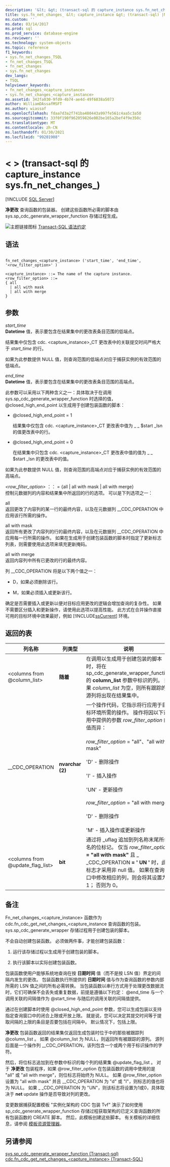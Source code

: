 ```yaml
---
description: '&lt; &gt; (transact-sql 的 capture_instance sys.fn_net_changes_) '
title: sys.fn_net_changes_ &lt; capture_instance &gt; (transact-sql) |Microsoft Docs
ms.custom: ''
ms.date: 03/14/2017
ms.prod: sql
ms.prod_service: database-engine
ms.reviewer: ''
ms.technology: system-objects
ms.topic: reference
f1_keywords:
- sys.fn_net_changes_TSQL
- fn_net_changes_TSQL
- fn_net_changes
- sys.fn_net_changes
dev_langs:
- TSQL
helpviewer_keywords:
- fn_net_changes_<capture_instance>
- sys.fn_net_changes_<capture_instance>
ms.assetid: 342fa030-9fd9-4b74-ae4d-49f6038a5073
author: WilliamDAssafMSFT
ms.author: wiassaf
ms.openlocfilehash: fdaa7d3a2f741ba480443a997fe561c4aa5c3a50
ms.sourcegitcommit: 33f0f190f962059826e002be165a2bef4f9e350c
ms.translationtype: MT
ms.contentlocale: zh-CN
ms.lasthandoff: 01/30/2021
ms.locfileid: "99201908"
---
```

# <a name="sysfn_net_changes_ltcapture_instancegt-transact-sql"></a>&lt; &gt; (transact-sql 的 capture_instance sys.fn_net_changes_) 
[!INCLUDE [SQL Server](../../includes/applies-to-version/sqlserver.md)]

  **净更改** 查询函数的包装器。 创建这些函数所必需的脚本由 sys.sp_cdc_generate_wrapper_function 存储过程生成。  
  
 ![主题链接图标](../../database-engine/configure-windows/media/topic-link.gif "“主题链接”图标") [Transact-SQL 语法约定](../../t-sql/language-elements/transact-sql-syntax-conventions-transact-sql.md)  
  
## <a name="syntax"></a>语法  
  
```  
  
fn_net_changes_<capture_instance> ('start_time', 'end_time', '<row_filter_option>' )  
  
<capture_instance> ::= The name of the capture instance.  
<row_filter_option> ::=  
{ all  
  | all with mask  
  | all with merge  
}  
```  
  
## <a name="arguments"></a>参数  
 *start_time*  
 **Datetime** 值，表示要包含在结果集中的更改表条目范围的低端点。  
  
 结果集中仅包含 cdc. <capture_instance>_CT 更改表中的关联提交时间严格大于 *start_time* 的行。  
  
 如果为此参数提供 NULL 值，则查询范围的低端点对应于捕获实例的有效范围的低端点。  
  
 *end_time*  
 **Datetime** 值，表示要包含在结果集中的更改表条目范围的高端点。  
  
 此参数可以采用以下两种含义之一：具体取决于在调用 sys.sp_cdc_generate_wrapper_function 时选择的值， @closed_high_end_point 以生成用于创建包装函数的脚本：  
  
-   @closed_high_end_point = 1  
  
     结果集中仅包含 cdc. <capture_instance>_CT 更改表中值为 \_ \_ $start _lsn 的值更改表中的行。  
  
-   @closed_high_end_point = 0  
  
     在结果集中只包含 cdc. <capture_instance>_CT 更改表中值的值为 \_ \_ $start _lsn 的更改表中的值。  
  
 如果为此参数提供 NULL 值，则查询范围的高端点对应于捕获实例的有效范围的高端点。  
  
 *<row_filter_option>* ：： = {all | all with mask | all with merge}  
 控制元数据列的内容和结果集中所返回的行的选项。 可以是下列选项之一：  
  
 all  
 返回更改了内容列的某一行的最终内容，以及在元数据列 __CDC_OPERATION 中应用该行所需的操作。  
  
 all with mask  
 返回所有更改了内容列的行的最终内容，以及在元数据列 __CDC_OPERATION 中应用每一行所需的操作。 如果在生成用于创建包装函数的脚本时指定了更新标志列表，则需要使用此选项来填充更新掩码。  
  
 all with merge  
 返回内容列中所有已更改的行的最终内容。  
  
 列 __CDC_OPERATION 将是以下两个值之一：  
  
-   D，如果必须删除该行。  
  
-   M，如果必须插入或更新该行。  
  
 确定是否需要插入或更新以便对目标应用更改的逻辑会增加查询的复杂性。 如果不需要区分插入和更新操作，请使用此选项以提高性能。 此方式在合并操作直接可用的目标环境中效果最好，例如 [!INCLUDE[ssCurrent](../../includes/sscurrent-md.md)] 环境。  
  
## <a name="table-returned"></a>返回的表  
  
|列名称|列类型|说明|  
|-----------------|-----------------|-----------------|  
|\<columns from @column_list>|**随着**|在调用以生成用于创建包装的脚本时，将在 sp_cdc_generate_wrapper_function 的 **column_list** 参数中标识的列。 如果 *column_list* 为空，则所有跟踪的源列将出现在结果集中。|  
|__CDC_OPERATION|**nvarchar (2)**|一个操作代码，它指示将行应用于目标环境所需的操作。 操作将因以下调用中提供的参数 *row_filter_option* 的值而异：<br /><br /> *row_filter_option* = "all"、"all with mask"<br /><br /> 'D' - 删除操作<br /><br /> 'I' - 插入操作<br /><br /> 'UN' - 更新操作<br /><br /> *row_filter_option* = "all with merge"<br /><br /> 'D' - 删除操作<br /><br /> 'M' - 插入操作或更新操作|  
|\<columns from @update_flag_list>|**bit**|通过将 _uflag 追加到列名称末尾所命名的位标记。 仅当 *row_filter_option* **= "all with mask"** 且 \_ _CDC_OPERATION **= ' UN '** 时，此标志才采用非 null 值。 如果在查询窗口中修改相应的列，则会将其设置为 1； 否则为 0。|  
  
## <a name="remarks"></a>备注  
 Fn_net_changes_<capture_instance> 函数作为 cdc.fn_cdc_get_net_changes_<capture_instance 查询函数的包装。 sys.sp_cdc_generate_wrapper 存储过程用于创建包装的脚本。  
  
 不会自动创建包装函数。 必须做两件事，才能创建包装函数：  
  
1.  运行该存储过程以生成用于创建包装的脚本。  
  
2.  执行该脚本以实际创建包装函数。  
  
 包装函数使用户能够系统地查询在按 **日期时间** 值（而不是按 LSN 值）界定的间隔内发生的更改。 包装函数执行所提供的 **日期时间** 值与作为查询函数的参数内部所需的 LSN 值之间的所有必需转换。 当包装函数以串行方式用于处理更改数据流时，它们可确保不会丢失或重复数据，前提是遵循以下约定： @end_time 与一个调用关联的间隔值作为 @start_time 与随后的调用关联的间隔值提供。  
  
 通过在创建脚本时使用 @closed_high_end_point 参数，您可以生成包装以支持指定查询窗口中的闭合上限或开放上限。 就是说，您可以决定其提交时间等于提取间隔的上限的条目是否要包括在间隔中。 默认情况下，包括上限。  
  
 **净更改** 包装函数返回的结果集仅返回生成包装时位于中的那些被跟踪列 @column_list 。 如果 @column_list 为 NULL，则返回所有被跟踪的源列。 源列后面是一个操作列 __CDC_OPERATION，该列包含一个或两个用于标识操作的字符。  
  
 然后，将位标志追加到在参数中标识的每个列的结果集 @update_flag_list 。 对于 **净更改** 包装程序，如果 @row_filter_option 在包装函数的调用中使用的是 "all" 或 "all with merge"，则位标志将始终为 NULL。 如果 @row_filter_option 设置为 "all with mask" 并且 __CDC_OPERATION 为 "d" 或 "I"，则标志的值也将为 NULL。 如果 \_ _CDC_OPERATION 为 "UN"，则该标志将设置为1或0，具体取决于 **net** update 操作是否导致对列的更改。  
  
 变更数据捕获配置模板 "实例化架构的 CDC 包装 Tvf" 演示了如何使用 sp_cdc_generate_wrapper_function 存储过程获取架构的已定义查询函数的所有包装函数的 CREATE 脚本。 然后，此模板创建这些脚本。 有关模板的详细信息，请参阅 [模板资源管理器](../../ssms/template/template-explorer.md)。  
  
## <a name="see-also"></a>另请参阅  
 [sys.sp_cdc_generate_wrapper_function &#40;Transact-sql&#41;](../../relational-databases/system-stored-procedures/sys-sp-cdc-generate-wrapper-function-transact-sql.md)   
 [cdc.fn_cdc_get_net_changes_&#60;capture_instance&#62; &#40;Transact-SQL&#41;](../../relational-databases/system-functions/cdc-fn-cdc-get-net-changes-capture-instance-transact-sql.md)  
  
  
